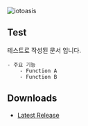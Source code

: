 ![iotoasis](https://github.com/iotoasis/SO/blob/master/logo_oasis_m.png)

## Test

테스트로 작성된 문서 입니다.

	- 주요 기능
		- Function A
		- Function B
		
## Downloads
 - [Latest Release](https://github.com/peda007/test/)
